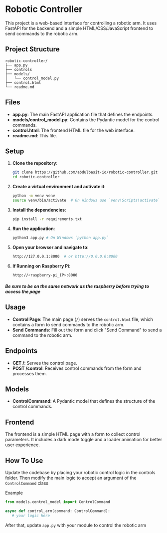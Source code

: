 # Robotic Controller

This project is a web-based interface for controlling a robotic arm. It uses FastAPI for the backend and a simple HTML/CSS/JavaScript frontend to send commands to the robotic arm.

## Project Structure

```
robotic-controller/
├── app.py
├── controls
├── models/
│   └── control_model.py
├── control.html
└── readme.md
```

## Files

- **app.py**: The main FastAPI application file that defines the endpoints.
- **models/control_model.py**: Contains the Pydantic model for the control commands.
- **control.html**: The frontend HTML file for the web interface.
- **readme.md**: This file.

## Setup

1. **Clone the repository**:
    ```bash
    git clone https://github.com/abdulbasit-io/robotic-controller.git
    cd robotic-controller
    ```

2. **Create a virtual environment and activate it**:
    ```bash
    python -m venv venv
    source venv/bin/activate  # On Windows use `venv\Scripts\activate`
    ```

3. **Install the dependencies**:
    ```bash
    pip install -r requirements.txt
    ```

4. **Run the application**:
    ```bash
    python3 app.py # On Windows `python app.py`
    ```

5. **Open your browser and navigate to**:
    ```bash
    http://127.0.0.1:8000  # or http://0.0.0.0:8000
    ```

6. **If Running on  Raspberry Pi**:
    ```bash
    http://<raspberry-pi_IP>:8000
    ```

##### Be sure to be on the same network as the raspberry before trying to access the page

## Usage

- **Control Page**: The main page (`/`) serves the `control.html` file, which contains a form to send commands to the robotic arm.
- **Send Commands**: Fill out the form and click "Send Command" to send a command to the robotic arm.

## Endpoints

- **GET /**: Serves the control page.
- **POST /control**: Receives control commands from the form and processes them.

## Models

- **ControlCommand**: A Pydantic model that defines the structure of the control commands.

## Frontend

The frontend is a simple HTML page with a form to collect control parameters. It includes a dark mode toggle and a loader animation for better user experience.  

## How To Use

Update the codebase by placing your robotic control logic in the controls folder. Then modify the main logic to accept an argument of the `ControlCommand` class  

Example  

```py
from models.control_model import ControlCommand  

async def control_arm(command: ControlCommand):
   # your logic here
```  

After that, update `app.py` with your module to control the robotic arm